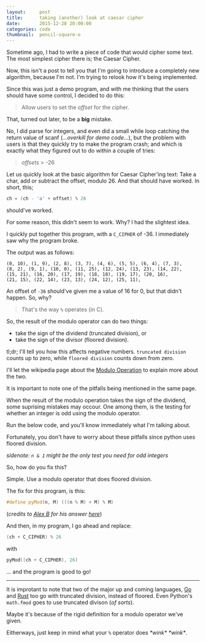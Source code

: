 ```yaml
---
layout:     post
title:      taking (another) look at caesar cipher
date:       2015-12-28 20:00:00
categories: code
thumbnail:  pencil-square-o
---
```


Sometime ago, I had to write a piece of code that would cipher some text. The most
simplest cipher there is; the Caesar Cipher.

Now, this isn't a post to tell you that I'm going to introduce a completely new
algorithm, because I'm not. I'm trying to relook how it's being implemented.

Since this was just a demo program, and with me thinking that the users should
have some control, I decided to do this:
> Allow users to set the _offset_ for the cipher.

That, turned out later, to be a **big** mistake.

No, I did parse for integers, and even did a small while loop catching the return
value of scanf (_...overkill for demo code..._), but the problem with users is
that they quickly try to make the program crash; and which is exactly what they
figured out to do within a couple of tries:
> _offsets_ > -26

Let us quickly look at the basic algorithm for Caesar Cipher'ing text: Take a char,
add or subtract the offset, modulo 26. And that should have worked. In short,
this;

``` cpp
ch = (ch - 'a' + offset) % 26
```

should've worked.

For some reason, this didn't seem to work. Why? I had the slightest idea.

I quickly put together this program, with a ```C_CIPHER``` of -36. I immediately
saw why the program broke.

<script src="https://gist.github.com/thewisenerd/478a343d6b0ccbd79689.js"></script>

The output was as follows:

```
(0, 10), (1, 9), (2, 8), (3, 7), (4, 6), (5, 5), (6, 4), (7, 3),
(8, 2), (9, 1), (10, 0), (11, 25), (12, 24), (13, 23), (14, 22),
(15, 21), (16, 20), (17, 19), (18, 18), (19, 17), (20, 16),
(21, 15), (22, 14), (23, 13), (24, 12), (25, 11), 
```

An offset of ```-36``` should've given me a value of 16 for 0, but that didn't
happen. So, why?

> That's the way ```%``` operates (in C).

So, the result of the modulo operator can do two things:

 * take the sign of the dividend (truncated division), or
 * take the sign of the divisor (floored division).

tl;dr; I'll tell you how this affects negative numbers.
```truncated division``` counts up to zero, while
```floored division``` counts down from zero.

I'll let the wikipedia page about the [Modulo Operation](https://en.wikipedia.org/wiki/Modulo_operation)
to explain more about the two.

It is important to note one of the pitfalls being mentioned in the same page.

When the result of the modulo operation takes the sign of the dividend, some
suprising mistakes may occour. One among them, is the testing for whether an
integer is odd using the modulo operator.

Run the below code, and you'll know immediately what I'm talking about.

<script src="https://gist.github.com/thewisenerd/4d52880d17b1c0455028.js"></script>

Fortunately, you don't have to worry about these pitfalls since python uses
floored division.

_sidenote: ```n & 1``` might be the only test you need for odd integers_

So, how do you fix this?

Simple. Use a modulo operator that does floored division.

The fix for this program, is this:

``` cpp
#define pyMod(n, M) (((n % M) + M) % M)
```

(_credits to [Alex B](http://stackoverflow.com/users/23643/alex-b) for his answer [here](http://stackoverflow.com/a/1907585/2873157)_)

And then, in my program, I go ahead and replace:

``` cpp
(ch + C_CIPHER) % 26
```

with

``` cpp
pyMod((ch + C_CIPHER), 26)
```

... and the program is good to go!

---

It is improtant to note that two of the major up and coming languages, [Go](https://golang.org/)
and [Rust](https://www.rust-lang.org/) too go with truncated division, instead
of floored. Even Python's ```math.fmod``` goes to use truncated divison (_of sorts_).

Maybe it's because of the rigid definition for a modulo operator we've given.

Eitherways, just keep in mind what your ```%``` operator does _\*wink\* \*wink\*_.